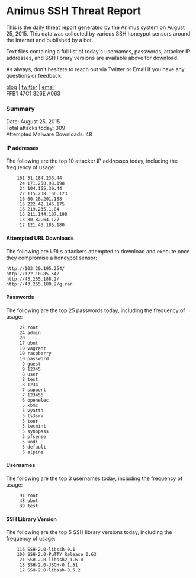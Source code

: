 # Animus SSH Threat Report

This is the daily threat report generated by the Animus system on August 25, 2015. This data was collected by various SSH honeypot sensors around the Internet and published by a bot.  

Text files containing a full list of today's usernames, passwords, attacker IP addresses, and SSH library versions are available above for download.  

As always, don't hesitate to reach out via Twitter or Email if you have any questions or feedback.  

[blog](http://morris.guru) | [twitter](https://twitter.com/andrew___morris) | [email](mailto:andrew@morris.guru)  
FFB1 47C1 326E A063  

### Summary

Date: August 25, 2015  
Total attacks today: 309  
Attempted Malware Downloads: 48 

#### IP addresses
The following are the top 10 attacker IP addresses today, including the frequency of usage:
```
    101 31.184.236.44
     24 171.250.98.198
     24 104.155.30.44
     22 115.238.166.123
     16 60.28.201.188
     16 222.42.146.175
     16 219.235.1.84
     16 211.144.107.198
     13 80.82.64.127
     12 121.43.185.180
```

#### Attempted URL Downloads
The following are URLs attackers attempted to download and execute once they compromise a honeypot sensor:
```
http://103.20.195.254/
http://122.10.85.54/
http://43.255.188.2/
http://43.255.188.2/g.rar
```

#### Passwords
The following are the top 25 passwords today, including the frequency of usage:
```
     25 root
     24 admin
     20 
     17 ubnt
     10 vagrant
     10 raspberry
     10 password
      9 guest
      9 12345
      8 user
      8 test
      8 1234
      7 support
      7 123456
      6 openelec
      5 xbmc
      5 vyatta
      5 ts3srv
      5 toor
      5 tecmint
      5 synopass
      5 pfsense
      5 kodi
      5 default
      5 alpine
```

#### Usernames
The following are the top 3 usernames today, including the frequency of usage:
```
     91 root
     48 ubnt
     39 test
```

#### SSH Library Version
The following are the top 5 SSH library versions today, including the frequency of usage:
```
    116 SSH-2.0-libssh-0.1
    100 SSH-2.0-PuTTY_Release_0.63
     21 SSH-2.0-libssh2_1.6.0
     18 SSH-2.0-JSCH-0.1.51
     12 SSH-2.0-libssh-0.5.2
```

